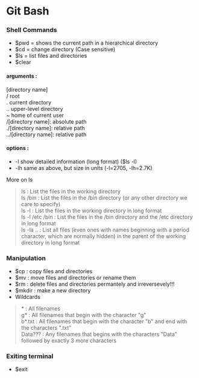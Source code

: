 # Git Bash
### Shell Commands
- $pwd = shows the current path in a hierarchical directory
- $cd = change directory (Case sensitive)
- $ls = list files and directories
- $clear  

  
#### arguments :  

[directory name]  
/ root   
. current directory  
.. upper-level directory  
~ home of current user  
/[directory name]: absolute path  
./[directory name]: relative path  
../[directory name]: relative path  

#### options :  

- -l show detailed information (long format) ($ls -l)
- -lh same as above, but size in units (-l=2705, -lh=2.7K)  

More on ls   
> ls : List the files in the working directory  
> ls /bin : List the files in the /bin directory (or any other directory we care to specify)   
> ls -l : List the files in the working directory in long format   
> ls -l /etc /bin : List the files in the /bin directory and the /etc directory in long format   
> ls -la .. : List all files (even ones with names beginning with a period character, which are normally hidden) in the parent of the working directory in long format


### Manipulation
- $cp : copy files and directories  
- $mv : move files and directories or rename them
- $rm : delete files and directories permantely and irreversevely!!!
- $mkdir : make a new directory
- Wildcards
> \* : All filenames  
> g* : All filenames that begin with the character "g"  
> b*.txt : All filenames that begin with the character "b" and end with the characters ".txt"   
> Data??? : Any filenames that begins with the characters "Data" followed by exactly 3 more characters


### Exiting terminal 
- $exit
